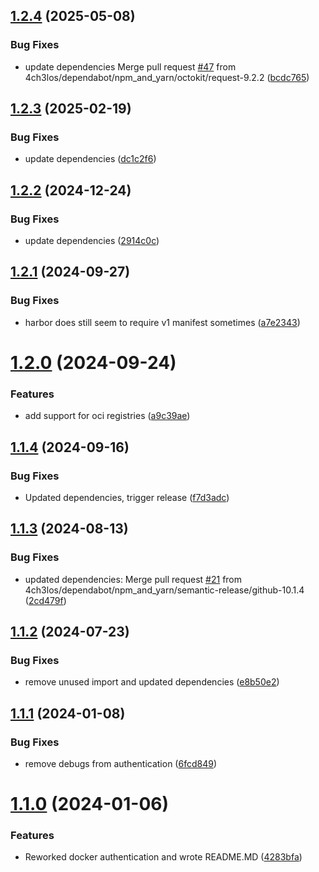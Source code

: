 ## [1.2.4](https://github.com/4ch3los/semantic-release-docker-tag/compare/v1.2.3...v1.2.4) (2025-05-08)


### Bug Fixes

* update dependencies Merge pull request [#47](https://github.com/4ch3los/semantic-release-docker-tag/issues/47) from 4ch3los/dependabot/npm_and_yarn/octokit/request-9.2.2 ([bcdc765](https://github.com/4ch3los/semantic-release-docker-tag/commit/bcdc76505346e04cc8d8c51b17a03ac5fe2c1ff3))

## [1.2.3](https://github.com/4ch3los/semantic-release-docker-tag/compare/v1.2.2...v1.2.3) (2025-02-19)


### Bug Fixes

* update dependencies ([dc1c2f6](https://github.com/4ch3los/semantic-release-docker-tag/commit/dc1c2f65ce885333d33998713515232cc2e3e130))

## [1.2.2](https://github.com/4ch3los/semantic-release-docker-tag/compare/v1.2.1...v1.2.2) (2024-12-24)


### Bug Fixes

* update dependencies ([2914c0c](https://github.com/4ch3los/semantic-release-docker-tag/commit/2914c0ccf7c73059d5d0fe53865a73945056ddda))

## [1.2.1](https://github.com/4ch3los/semantic-release-docker-tag/compare/v1.2.0...v1.2.1) (2024-09-27)


### Bug Fixes

* harbor does still seem to require v1 manifest sometimes ([a7e2343](https://github.com/4ch3los/semantic-release-docker-tag/commit/a7e2343dc8c04e16d866eeb8242bd4a19ed618ae))

# [1.2.0](https://github.com/4ch3los/semantic-release-docker-tag/compare/v1.1.4...v1.2.0) (2024-09-24)


### Features

* add support for oci registries ([a9c39ae](https://github.com/4ch3los/semantic-release-docker-tag/commit/a9c39ae9428410d508459fa41ea3a40839dec68c))

## [1.1.4](https://github.com/4ch3los/semantic-release-docker-tag/compare/v1.1.3...v1.1.4) (2024-09-16)


### Bug Fixes

* Updated dependencies, trigger release ([f7d3adc](https://github.com/4ch3los/semantic-release-docker-tag/commit/f7d3adcb81ce5544090e2278f17cb26be3baa6b5))

## [1.1.3](https://github.com/4ch3los/semantic-release-docker-tag/compare/v1.1.2...v1.1.3) (2024-08-13)


### Bug Fixes

* updated dependencies: Merge pull request [#21](https://github.com/4ch3los/semantic-release-docker-tag/issues/21) from 4ch3los/dependabot/npm_and_yarn/semantic-release/github-10.1.4 ([2cd479f](https://github.com/4ch3los/semantic-release-docker-tag/commit/2cd479f38b0a8e40f1a3b15688b3578611d5240b))

## [1.1.2](https://github.com/4ch3los/semantic-release-docker-tag/compare/v1.1.1...v1.1.2) (2024-07-23)


### Bug Fixes

* remove unused import and updated dependencies ([e8b50e2](https://github.com/4ch3los/semantic-release-docker-tag/commit/e8b50e2b428c8bce77f68f1a9803a0f78af38bdf))

## [1.1.1](https://github.com/4ch3los/semantic-release-docker-tag/compare/v1.1.0...v1.1.1) (2024-01-08)


### Bug Fixes

* remove debugs from authentication ([6fcd849](https://github.com/4ch3los/semantic-release-docker-tag/commit/6fcd849faaec602f1491aa417ac14e33469b301e))

# [1.1.0](https://github.com/4ch3los/semantic-release-docker-tag/compare/v1.0.6...v1.1.0) (2024-01-06)


### Features

* Reworked docker authentication and wrote README.MD ([4283bfa](https://github.com/4ch3los/semantic-release-docker-tag/commit/4283bfa55147a99c6a3dfe20656bc9e237ea9522))
